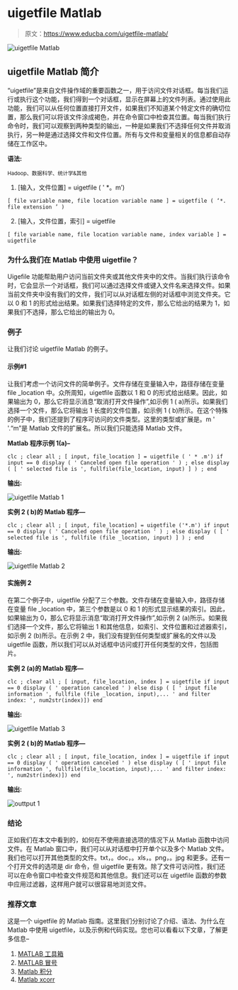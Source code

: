 # uigetfile Matlab

> 原文：<https://www.educba.com/uigetfile-matlab/>

![uigetfile Matlab](img/2bccd384b9ac49c186c9c9e9b7d04364.png)



## uigetfile Matlab 简介

“uigetfile”是来自文件操作域的重要函数之一，用于访问文件对话框。每当我们运行或执行这个功能，我们得到一个对话框，显示在屏幕上的文件列表。通过使用此功能，我们可以从任何位置直接打开文件，如果我们不知道某个特定文件的确切位置，那么我们可以将该文件涂成褐色，并在命令窗口中检查其位置。每当我们执行命令时，我们可以观察到两种类型的输出，一种是如果我们不选择任何文件并取消执行，另一种是通过选择文件和文件位置。所有与文件和变量相关的信息都自动存储在工作区中。

**语法:**

<small>Hadoop、数据科学、统计学&其他</small>

1.  [输入，文件位置] = uigetfile ( ' *。m’)

`[ file variable name, file location variable name ] = uigetfile ( ‘*. file extension ’ )`

2.  [输入，文件位置，索引] = uigetfile

`[ file variable name, file location variable name, index variable ] = uigetfile`

### 为什么我们在 Matlab 中使用 uigetfile？

Uigefile 功能帮助用户访问当前文件夹或其他文件夹中的文件。当我们执行该命令时，它会显示一个对话框，我们可以通过选择文件或键入文件名来选择文件。如果当前文件夹中没有我们的文件，我们可以从对话框左侧的对话框中浏览文件夹。它以 0 和 1 的形式给出结果。如果我们选择特定的文件，那么它给出的结果为 1，如果我们不选择，那么它给出的输出为 0。

### 例子

让我们讨论 uigetfile Matlab 的例子。

#### 示例#1

让我们考虑一个访问文件的简单例子。文件存储在变量输入中，路径存储在变量 file _location 中。众所周知，uigetfile 函数以 1 和 0 的形式给出结果。因此，如果输出为 0，那么它将显示消息“取消打开文件操作”,如示例 1 ( a)所示。如果我们选择一个文件，那么它将输出 1 长度的文件位置，如示例 1 ( b)所示。在这个特殊的例子中，我们还提到了程序可访问的文件类型。这里的类型或扩展是。m ' '.“m”是 Matlab 文件的扩展名。所以我们只能选择 Matlab 文件。

**Matlab 程序示例 1(a)–**

`clc ;
clear all ;
[ input, file_location ] = uigetfile ( ' * .m')
if input == 0
display ( ' Canceled open file operation ' ) ;
else
display ( [ ' selected file is ', fullfile(file_location, input) ] ) ;
end`

**输出:**

![uigetfile Matlab 1](img/868ff46fc1d10959523c7aa9033729a5.png)



**实例 2 ( b)的 Matlab 程序—**

`clc ;
clear all ;
[ input, file_location] = uigetfile ('*.m')
if input == 0
display ( ' Canceled open file operation ' ) ;
else
display ( [ ' selected file is ', fullfile (file _location, input) ] ) ;
end`

**输出:**

![uigetfile Matlab 2](img/a7d18d1ee557d0a2a1afa19d4e98c9d4.png)



#### 实施例 2

在第二个例子中，uigetfile 分配了三个参数。文件存储在变量输入中，路径存储在变量 file _location 中，第三个参数是以 0 和 1 的形式显示结果的索引。因此，如果输出为 0，那么它将显示消息“取消打开文件操作”,如示例 2 (a)所示。如果我们选择一个文件，那么它将输出 1 和其他信息，如索引、文件位置和过滤器索引，如示例 2 (b)所示。在示例 2 中，我们没有提到任何类型或扩展名的文件以及 uigetfile 函数，所以我们可以从对话框中访问或打开任何类型的文件，包括图片。

**实例 2 (a)的 Matlab 程序—**

`clc ;
clear all ;
[ input, file_location, index ] = uigetfile
if input == 0
display ( ' operation canceled ' )
else
disp ( [ ' input file information ', fullfile (file _location, input),...
' and filter index: ', num2str(index)])
end`

**输出:**

![uigetfile Matlab 3](img/3bf47b93ebf0459f976790db4b0ff507.png)



**实例 2 ( b)的 Matlab 程序—**

`clc ;
clear all ;
[ input, file_location, index ] = uigetfile
if input == 0
display ( ' operation canceled ' )
else
display ( [ ' input file information ', fullfile(file_location, input),...
' and filter index: ', num2str(index)])
end`

**输出:**

![outtput 1](img/cfc7b42426b6244ab711b64dc7c3be0e.png)



### 结论

正如我们在本文中看到的，如何在不使用直接选项的情况下从 Matlab 函数中访问文件。在 Matlab 窗口中，我们可以从对话框中打开单个以及多个 Matlab 文件。我们也可以打开其他类型的文件。txt，。doc，。xls，。png，。jpg 和更多。还有一个打开文件的选项是 dir 命令，但 uigetfile 更有效。除了文件可访问性，我们还可以在命令窗口中检查文件规范和其他信息。我们还可以在 uigetfile 函数的参数中应用过滤器，这样用户就可以很容易地浏览文件。

### 推荐文章

这是一个 uigetfile 的 Matlab 指南。这里我们分别讨论了介绍、语法、为什么在 Matlab 中使用 uigetfile，以及示例和代码实现。您也可以看看以下文章，了解更多信息–

1.  [MATLAB 工具箱](https://www.educba.com/matlab-toolbox/)
2.  [MATLAB 冒号](https://www.educba.com/matlab-colon/)
3.  [Matlab 积分](https://www.educba.com/matlab-integral/)
4.  [Matlab xcorr](https://www.educba.com/matlab-xcorr/)





